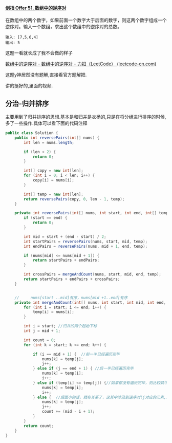 #### [剑指 Offer 51. 数组中的逆序对](https://leetcode-cn.com/problems/shu-zu-zhong-de-ni-xu-dui-lcof/)

在数组中的两个数字，如果前面一个数字大于后面的数字，则这两个数字组成一个逆序对。输入一个数组，求出这个数组中的逆序对的总数。

```
输入: [7,5,6,4]
输出: 5
```

这题一看就长成了我不会做的样子

[数组中的逆序对 - 数组中的逆序对 - 力扣（LeetCode） (leetcode-cn.com)](https://leetcode-cn.com/problems/shu-zu-zhong-de-ni-xu-dui-lcof/solution/shu-zu-zhong-de-ni-xu-dui-by-leetcode-solution/)

这题y神居然没有题解,直接看官方题解把.

讲的挺好的,里面的视频.

## 分治-归并排序

主要用到了归并排序的思想.基本是和归并是衣杨的,只是在将分组进行排序的时候,多了一些操作.具体可以看下面的代码注释

```java
public class Solution {
    public int reversePairs(int[] nums) {
        int len = nums.length;

        if (len < 2) {
            return 0;
        }

        int[] copy = new int[len];
        for (int i = 0; i < len; i++) {
            copy[i] = nums[i];
        }

        int[] temp = new int[len];
        return reversePairs(copy, 0, len - 1, temp);
    }

    private int reversePairs(int[] nums, int start, int end, int[] temp) {
        if (start == end) {
            return 0;
        }

        int mid = start + (end - start) / 2;
        int startPairs = reversePairs(nums, start, mid, temp);
        int endPairs = reversePairs(nums, mid + 1, end, temp);

        if (nums[mid] <= nums[mid + 1]) {
            return startPairs + endPairs;
        }

        int crossPairs = mergeAndCount(nums, start, mid, end, temp);
        return startPairs + endPairs + crossPairs;
    }


    //     nums[start ..mid]有序，nums[mid +1..end]有序
    private int mergeAndCount(int[] nums, int start, int mid, int end, int[] temp) {
        for (int i = start; i <= end; i++) {
            temp[i] = nums[i];
        }

        int i = start; //归并的两个起始下标
        int j = mid + 1;

        int count = 0;
        for (int k = start; k <= end; k++) {

            if (i == mid + 1) {  //前一半已经遍历完毕
                nums[k] = temp[j];
                j++;
            } else if (j == end + 1) { //后一半已经遍历完毕
                nums[k] = temp[i];
                i++;
            } else if (temp[i] <= temp[j]) {//如果都没有遍历完毕，则比较其中小于的那个,前面小都无所谓
                nums[k] = temp[i];
                i++;
            } else {  //后面小的话，就有关系了，这其中涉及到逆序对(j对应的元素,比i到mid的都小,这里面都是逆序对)
                nums[k] = temp[j];
                j++;
                count += (mid - i + 1);
            }
        }
        return count;
    }
}
```

